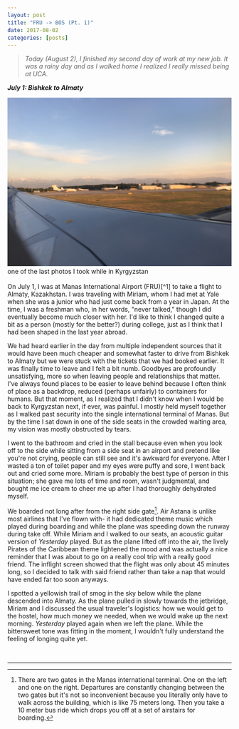 ```yaml
---
layout: post
title: "FRU -> BOS (Pt. 1)"
date: 2017-08-02
categories: [posts]
---
```

> *Today (August 2), I finished my second day of work at my new job. It was a rainy day and as I walked home I realized I really missed being at UCA.*

***July 1: Bishkek to Almaty***

<img src="/images/frunze.jpg">
<figcaption class="figure-caption"> one of the last photos I took while in Kyrgyzstan </figcaption>

<br>
On July 1, I was at Manas International Airport (FRU)[^1] to take a flight to Almaty, Kazakhstan. I was traveling with Miriam, whom I had met at Yale when she was a junior who had just come back from a year in Japan. At the time, I was a freshman who, in her words, "never talked," though I did eventually become much closer with her. I'd like to think I changed quite a bit as a person (mostly for the better?) during college, just as I think that I had been shaped in the last year abroad.

We had heard earlier in the day from multiple independent sources that it would have been much cheaper and somewhat faster to drive from Bishkek to Almaty but we were stuck with the tickets that we had booked earlier. It was finally time to leave and I felt a bit numb. Goodbyes are profoundly unsatisfying, more so when leaving people and relationships that matter. I've always found places to be easier to leave behind because I often think of place as a backdrop, reduced (perhaps unfairly) to containers for humans. But that moment, as I realized that I didn't know when I would be back to Kyrgyzstan next, if ever, was painful. I mostly held myself together as I walked past security into the single international terminal of Manas. But by the time I sat down in one of the side seats in the crowded waiting area, my vision was mostly obstructed by tears.

I went to the bathroom and cried in the stall because even when you look off to the side while sitting from a side seat in an airport and pretend like you're not crying, people can still see and it's awkward for everyone. After I wasted a ton of toilet paper and my eyes were puffy and sore, I went back out and cried some more. Miriam is probably the best type of person in this situation; she gave me lots of time and room, wasn't judgmental, and bought me ice cream to cheer me up after I had thoroughly dehydrated myself.

We boarded not long after from the right side gate[^2]. Air Astana is unlike most airlines that I've flown with- it had dedicated theme music which played during boarding and while the plane was speeding down the runway during take off. While Miriam and I walked to our seats, an acoustic guitar version of *Yesterday* played. But as the plane lifted off into the air, the lively Pirates of the Caribbean theme lightened the mood and was actually a nice reminder that I was about to go on a really cool trip with a really good friend. The inflight screen showed that the flight was only about 45 minutes long, so I decided to talk with said friend rather than take a nap that would have ended far too soon anyways.

I spotted a yellowish trail of smog in the sky below while the plane descended into Almaty. As the plane pulled in slowly towards the jetbridge, Miriam and I discussed the usual traveler's logistics: how we would get to the hostel, how much money we needed, when we would wake up the next morning. *Yesterday* played again when we left the plane. While the bittersweet tone was fitting in the moment, I wouldn't fully understand the feeling of longing quite yet.

<br>

---
[^1]: Mikhail Frunze was a Bolshevik Red Army commander who was born in Pishkek, the name of the city which was later known as Frunze and then later known as Bishkek. Pishkek/Frunze/Bishkek was Frunze from 1926 - 1991 and the house Frunze was born in (apparently the original building, with items that belonged to him and his family) can be found inside the Frunze Museum, which I was able to visit on my last day in Bishkek.
[^2]: There are two gates in the Manas international terminal. One on the left and one on the right. Departures are constantly changing between the two gates but it's not so inconvenient because you literally only have to walk across the building, which is like 75 meters long. Then you take a 10 meter bus ride which drops you off at a set of airstairs for boarding.
